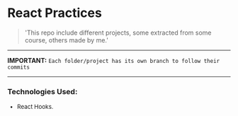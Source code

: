 <h1><strong>React Practices</strong></h1>

>'This repo include different projects, some extracted from some course, others made by me.'

---
**IMPORTANT:**
`Each folder/project has its own branch to follow their commits`

---

<h3>Technologies Used:</h3>
<ul style="font-size: 13px;"><li>React Hooks.</li></ul>